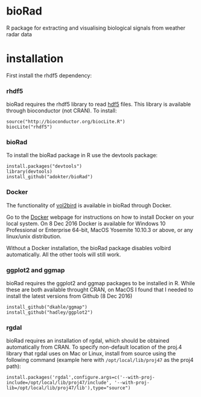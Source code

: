 # bioRad
R package for extracting and visualising biological signals from weather radar data

# installation
First install the rhdf5 dependency:

### rhdf5
bioRad requires the rhdf5 library to read [hdf5](https://support.hdfgroup.org/HDF5/) files. This library is available through bioconductor (not CRAN). To install:
``` 
source("http://bioconductor.org/biocLite.R")
biocLite("rhdf5")
```

### bioRad 
To install the bioRad package in R use the devtools package:
```
install.packages("devtools")
library(devtools)
install_github("adokter/bioRad")
```

### Docker
The functionality of [vol2bird](https://github.com/adokter/vol2bird) is available in bioRad through Docker.

Go to the [Docker](https://www.docker.com/) webpage for instructions on how to install Docker on your local system. On 8 Dec 2016 Docker is available for Windows 10 Professional or Enterprise 64-bit, MacOS Yosemite 10.10.3 or above, or any linux/unix distribution.

Without a Docker installation, the bioRad package disables volbird automatically. All the other tools will still work.

### ggplot2 and ggmap
bioRad requires the ggplot2 and ggmap packages to be installed in R. While these are both available throught CRAN, on MacOS I found that I needed to install the latest versions from Github (8 Dec 2016)
```
install_github("dkahle/ggmap")
install_github("hadley/ggplot2")
```
### rgdal
bioRad requires an installation of rgdal, which should be obtained automatically from CRAN. To specify non-default location of the proj.4 library that rgdal uses on Mac or Linux, install from source using the following command (example here with `/opt/local/lib/proj47` as the proj4 path):
```
install.packages('rgdal',configure.args=c('--with-proj-include=/opt/local/lib/proj47/include', '--with-proj-lib=/opt/local/lib/proj47/lib'),type="source")
```


